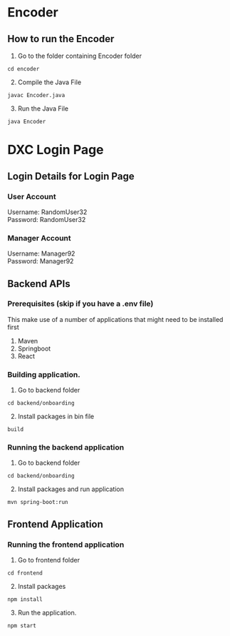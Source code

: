 # Encoder
## How to run the Encoder
1. Go to the folder containing Encoder folder
```
cd encoder
```

2. Compile the Java File
```
javac Encoder.java
```

3. Run the Java File
```
java Encoder
```

# DXC Login Page

## Login Details for Login Page
### User Account 
Username: RandomUser32 <br>
Password: RandomUser32


### Manager Account 
Username: Manager92 <br>
Password: Manager92


## Backend APIs

### Prerequisites (skip if you have a .env file)

This make use of a number of applications that might need to be installed first
1. Maven
2. Springboot
3. React

### Building application.

1. Go to backend folder

```
cd backend/onboarding
```

2. Install packages in bin file

```
build
```

### Running the backend application

1. Go to backend folder

```
cd backend/onboarding
```

2. Install packages and run application

```
mvn spring-boot:run
```

## Frontend Application

### Running the frontend application

1. Go to frontend folder

```
cd frontend
```

2. Install packages

```
npm install
```

3. Run the application.

```
npm start
```
